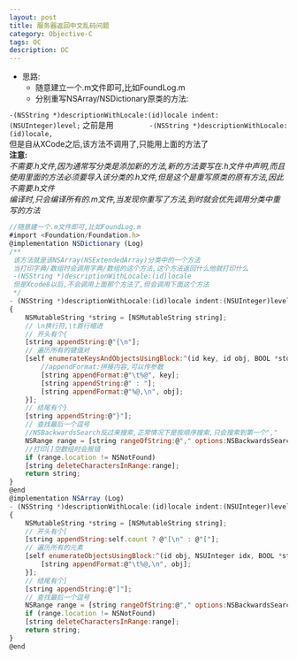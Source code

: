 ```yaml
---
layout: post
title: 服务器返回中文乱码问题
category: Objective-C
tags: OC
description: OC
---
```


 
* 思路:    
    * 随意建立一个.m文件即可,比如FoundLog.m     
    * 分别重写NSArray/NSDictionary原类的方法: 
       
`-(NSString *)descriptionWithLocale:(id)locale indent:(NSUInteger)level;`
之前是用`        
-(NSString *)descriptionWithLocale:(id)locale,`     
但是自从XCode之后,该方法不调用了,只能用上面的方法了       
**注意:**     
 *不需要.h文件,因为通常写分类是添加新的方法,新的方法要写在.h文件中声明,而且使用里面的方法必须要导入该分类的.h文件,但是这个是重写原类的原有方法,因此不需要.h文件  
编译时,只会编译所有的.m文件,当发现你重写了方法,到时就会优先调用分类中重写的方法*

```javascript
//随意建一个.m文件即可,比如FoundLog.m
#import <Foundation/Foundation.h>
@implementation NSDictionary (Log)
/**
 该方法就是该NSArray(NSExtendedArray)分类中的一个方法
 当打印字典/数组时会调用字典/数组的这个方法,这个方法返回什么他就打印什么
 -(NSString *)descriptionWithLocale:(id)locale
 但是Xcode8以后,不会调用上面那个方法了,但会调用下面这个方法
 */
- (NSString *)descriptionWithLocale:(id)locale indent:(NSUInteger)level
{
    NSMutableString *string = [NSMutableString string];
    // \n换行符,\t首行缩进
    // 开头有个{
    [string appendString:@"{\n"];
    // 遍历所有的键值对
    [self enumerateKeysAndObjectsUsingBlock:^(id key, id obj, BOOL *stop) {
        //appendFormat:拼接内容,可以传参数
        [string appendFormat:@"\t%@", key];
        [string appendString:@" : "];
        [string appendFormat:@"%@,\n", obj];
    }];
    // 结尾有个}
    [string appendString:@"}"]; 
    // 查找最后一个逗号
    //NSBackwardsSearch反过来搜索,正常情况下是按顺序搜索,只会搜索到第一个","
    NSRange range = [string rangeOfString:@"," options:NSBackwardsSearch];
    //打印[]空数组时会报错
    if (range.location != NSNotFound)
    [string deleteCharactersInRange:range];
    return string;
}
@end
@implementation NSArray (Log)
- (NSString *)descriptionWithLocale:(id)locale indent:(NSUInteger)level
{
    NSMutableString *string = [NSMutableString string];
    // 开头有个[
    [string appendString:self.count ? @"[\n" : @"["];
    // 遍历所有的元素
    [self enumerateObjectsUsingBlock:^(id obj, NSUInteger idx, BOOL *stop) {
        [string appendFormat:@"\t%@,\n", obj];
    }];
    // 结尾有个]
    [string appendString:@"]"];  
    // 查找最后一个逗号
    NSRange range = [string rangeOfString:@"," options:NSBackwardsSearch];
    if (range.location != NSNotFound)
    [string deleteCharactersInRange:range];
    return string;
}
@end

```


